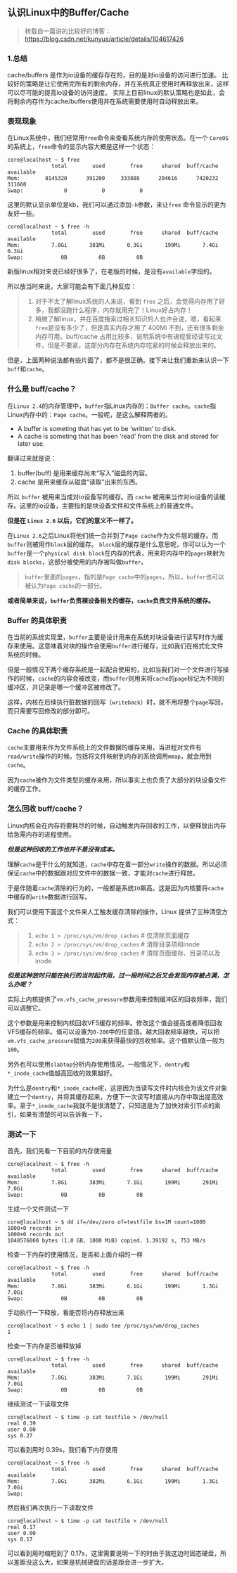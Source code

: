 ## 认识Linux中的Buffer/Cache

> 转载自一篇讲的比较好的博客：https://blog.csdn.net/kunyus/article/details/104617426

### 1.总结

cache/buffers 是作为io设备的缓存存在的，目的是对io设备的访问进行加速。 比较好的策略是让它使用完所有的剩余内存，并在系统真正使用时再释放出来，这样可以尽可能的提高io设备的访问速度。 实际上目前linux的默认策略也是如此，会将剩余内存作为cache/buffers使用并在系统需要使用时自动释放出来。

<!-- more -->

### 表现现象

在Linux系统中，我们经常用`free`命令来查看系统内存的使用状态。在一个 `CoreOS` 的系统上，`free`命令的显示内容大概是这样一个状态：

```shell
core@localhost ~ $ free
              total        used        free      shared  buff/cache   available
Mem:        8145320      391200     333888      204616      7420232     311660
Swap:             0           0           0
```

这里的默认显示单位是kb，我们可以通过添加`-h`参数，来让`free` 命令显示的更为友好一些。

```shell
core@localhost ~ $ free -h
              total        used        free      shared  buff/cache   available
Mem:          7.8Gi       381Mi       0.3Gi       199Mi       7.4Gi       0.3Gi
Swap:            0B          0B          0B
```

新版linux相对来说已经好很多了，在老版的时候，是没有`available`字段的。

所以放当时来说，大家可能会有下面几种反应：

> 1. 对于不太了解linux系统的人来说，看到 `free` 之后，会觉得内存用了好多，我都没跑什么程序，内存就用完了！Linux好占内存！
> 2. 稍微了解linux，并在百度搜索过相关知识的人也许会说，嗯，看起来`free`是没有多少了，但是真实内存才用了 400Mi 不到，还有很多剩余内存可用。buff/cache 占用比较多，说明系统中有进程曾经读写过文件，但是不要紧，这部分内存在系统内存吃紧的时候会释放出来的。

但是，上面两种说法都有些片面了，都不是很正确。接下来让我们重新来认识一下`buff`和`cache`。

### 什么是 buff/cache？

在`Linux 2.4`的内存管理中，`buffer`指Linux内存的：`Buffer cache`。`cache`指Linux内存中的：`Page cache`。一般呢，是这么解释两者的。

- A buffer is someting that has yet to be ‘written’ to disk.
- A cache is someting that has been ‘read’ from the disk and stored for later use.

翻译过来就是说：

1. buffer(buff) 是用来缓存尚未“写入”磁盘的内容。
2. cache 是用来缓存从磁盘“读取”出来的东西。

所以 `buffer` 被用来当成对io设备写的缓存。而 `cache` 被用来当作对io设备的读缓存。这里的io设备，主要指的是块设备文件和文件系统上的普通文件。

**但是在 `Linux 2.6` 以后，它们的意义不一样了。**

在`Linux 2.6`之后Linux将他们统一合并到了`Page cache`作为文件层的缓存。而`buffer`则被用作`block`层的缓存。
`block`层的缓存是什么意思呢，你可以认为一个`buffer`是一个`physical disk block`在内存的代表，用来将内存中的`pages`映射为`disk blocks`，这部分被使用的内存被叫做`buffer`。

> `buffer`里面的`pages`，指的是`Page cache`中的`pages`，所以，`buffer`也可以被认为`Page cache`的一部分。

**或者简单来说，`buffer`负责裸设备相关的缓存，`cache`负责文件系统的缓存。**

### Buffer 的具体职责

在当前的系统实现里，`buffer`主要是设计用来在系统对块设备进行读写时作为缓存来使用。这意味着对块的操作会使用`buffer`进行缓存，比如我们在格式化文件系统的时候。

但是一般情况下两个缓存系统是一起配合使用的，比如当我们对一个文件进行写操作的时候，`cache`的内容会被改变，而`buffer`则用来将`cache`的`page`标记为不同的缓冲区，并记录是哪一个缓冲区被修改了。

这样，内核在后续执行脏数据的回写（`writeback`）时，就不用将整个`page`写回，而只需要写回修改的部分即可。

### Cache 的具体职责

`cache`主要用来作为文件系统上的文件数据的缓存来用，当进程对文件有`read/write`操作的时候。包括将文件映射到内存的系统调用`mmap`，就会用到`cache`。

因为`cache`被作为文件类型的缓存来用，所以事实上也负责了大部分的块设备文件的缓存工作。

### 怎么回收 buff/cache？

Linux内核会在内存将要耗尽的时候，自动触发内存回收的工作，以便释放出内存给急需内存的进程使用。

***但是这种回收的工作也并不是没有成本。***

理解`cache`是干什么的就知道，`cache`中存在着一部分`write`操作的数据。所以必须保证`cache`中的数据跟对应文件中的数据一致，才能对`cache`进行释放。

于是伴随着`cache`清除的行为的，一般都是系统`IO`飙高。这是因为内核要将`cache`中缓存的`write`数据进行回写。

我们可以使用下面这个文件来人工触发缓存清除的操作，Linux 提供了三种清空方式：

> 1. `echo 1 > /proc/sys/vm/drop_caches` # 仅清除页面缓存
> 2. `echo 2 > /proc/sys/vm/drop_caches` # 清除目录项和inode
> 3. `echo 3 > /proc/sys/vm/drop_caches` # 清除页面缓存、目录项以及inode

***但是这种放时只能在执行的当时起作用，过一段时间之后又会发现内存被占满，怎么办呢？***

实际上内核提供了`vm.vfs_cache_pressure`参数用来控制缓冲区的回收频率，我们可以调整它。

这个参数是用来控制内核回收VFS缓存的频率。修改这个值会提高或者降低回收VFS缓存的频率。值可以设置为`0-200`中的任意值。越大回收频率越快，可以把`vm.vfs_cache_pressure`赋值为`200`来获得最快的回收频率。这个值默认值一般为`100`。

另外也可以使用`slabtop`分析内存使用情况。一般情况下，`dentry`和`*_inode_cache`值越高回收的效果越好。

为什么是`dentry`和`*_inode_cache`呢，这是因为当读写文件时内核会为该文件对象建立一个`dentry`，并将其缓存起来，方便下一次读写时直接从内存中取出提高效率。至于`*_inode_cache`我就不是很清楚了，只知道是为了加快对索引节点的索引，如果有清楚的可以告诉我一下。

### 测试一下

首先，我们先看一下目前的内存使用量

```shell
core@localhost ~ $ free -h
              total        used        free      shared  buff/cache   available
Mem:          7.8Gi       383Mi       7.1Gi       199Mi       291Mi       7.0Gi
Swap:            0B          0B          0B
```

生成一个文件测试一下

```shell
core@localhost ~ $ dd if=/dev/zero of=testfile bs=1M count=1000
1000+0 records in
1000+0 records out
1048576000 bytes (1.0 GB, 1000 MiB) copied, 1.39192 s, 753 MB/s
```

检查一下内存的使用情况，是否和上面介绍的一样

```shell
core@localhost ~ $ free -h
              total        used        free      shared  buff/cache   available
Mem:          7.8Gi       383Mi       6.1Gi       199Mi       1.3Gi       7.0Gi
Swap:            0B          0B          0B
```

手动执行一下释放，看能否将内存释放出来

```shell
core@localhost ~ $ echo 1 | sudo tee /proc/sys/vm/drop_caches
1
```

检查一下内存是否被释放掉

```shell
core@localhost ~ $ free -h
              total        used        free      shared  buff/cache   available
Mem:          7.8Gi       383Mi       7.1Gi       199Mi       291Mi       7.0Gi
Swap:            0B          0B          0B

```

继续测试一下读取文件

```shell
core@localhost ~ $ time -p cat testfile > /dev/null
real 0.39
user 0.00
sys 0.27
```

可以看到用时 0.39s，我们看下内存使用

```shell
core@localhost ~ $ free -h
              total        used        free      shared  buff/cache   available
Mem:          7.8Gi       382Mi       6.1Gi       199Mi       1.3Gi       7.0Gi
Swap:   
```

然后我们再次执行一下读取文件

```shell
core@localhost ~ $ time -p cat testfile > /dev/null
real 0.17
user 0.00
sys 0.17
```

可以看到用时缩短到了 0.17s，这里需要说明一下的时由于我这边时固态硬盘，所以差距没这么大，如果是机械硬盘的话差距会进一步扩大。